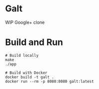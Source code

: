 # Galt

WIP Google+ clone

# Build and Run

    # Build locally
    make
    ./app

    # Build with Docker
    docker build -t galt .
    docker run --rm -p 8080:8080 galt:latest